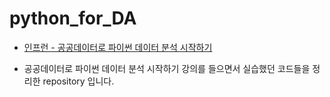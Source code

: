 # python_for_DA

* [인프런 - 공공데이터로 파이썬 데이터 분석 시작하기](https://www.inflearn.com/course/%EA%B3%B5%EA%B3%B5%EB%8D%B0%EC%9D%B4%ED%84%B0%EB%A1%9C-%ED%8C%8C%EC%9D%B4%EC%8D%AC-%EB%8D%B0%EC%9D%B4%ED%84%B0-%EB%B6%84%EC%84%9D-%EC%8B%9C%EC%9E%91%ED%95%98%EA%B8%B0#curriculum)

* 공공데이터로 파이썬 데이터 분석 시작하기 강의를 들으면서 실습했던 코드들을 정리한 repository 입니다. 
